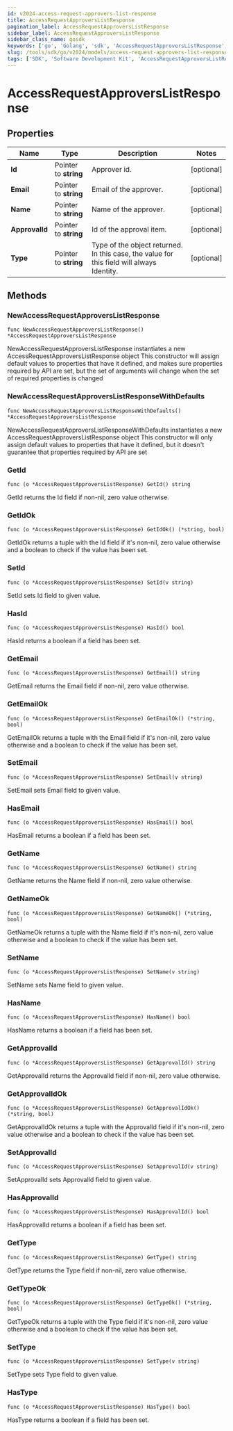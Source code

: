 ```yaml
---
id: v2024-access-request-approvers-list-response
title: AccessRequestApproversListResponse
pagination_label: AccessRequestApproversListResponse
sidebar_label: AccessRequestApproversListResponse
sidebar_class_name: gosdk
keywords: ['go', 'Golang', 'sdk', 'AccessRequestApproversListResponse', 'V2024AccessRequestApproversListResponse'] 
slug: /tools/sdk/go/v2024/models/access-request-approvers-list-response
tags: ['SDK', 'Software Development Kit', 'AccessRequestApproversListResponse', 'V2024AccessRequestApproversListResponse']
---
```


# AccessRequestApproversListResponse

## Properties

Name | Type | Description | Notes
------------ | ------------- | ------------- | -------------
**Id** | Pointer to **string** | Approver id. | [optional] 
**Email** | Pointer to **string** | Email of the approver. | [optional] 
**Name** | Pointer to **string** | Name of the approver. | [optional] 
**ApprovalId** | Pointer to **string** | Id of the approval item. | [optional] 
**Type** | Pointer to **string** | Type of the object returned. In this case, the value for this field will always Identity. | [optional] 

## Methods

### NewAccessRequestApproversListResponse

`func NewAccessRequestApproversListResponse() *AccessRequestApproversListResponse`

NewAccessRequestApproversListResponse instantiates a new AccessRequestApproversListResponse object
This constructor will assign default values to properties that have it defined,
and makes sure properties required by API are set, but the set of arguments
will change when the set of required properties is changed

### NewAccessRequestApproversListResponseWithDefaults

`func NewAccessRequestApproversListResponseWithDefaults() *AccessRequestApproversListResponse`

NewAccessRequestApproversListResponseWithDefaults instantiates a new AccessRequestApproversListResponse object
This constructor will only assign default values to properties that have it defined,
but it doesn't guarantee that properties required by API are set

### GetId

`func (o *AccessRequestApproversListResponse) GetId() string`

GetId returns the Id field if non-nil, zero value otherwise.

### GetIdOk

`func (o *AccessRequestApproversListResponse) GetIdOk() (*string, bool)`

GetIdOk returns a tuple with the Id field if it's non-nil, zero value otherwise
and a boolean to check if the value has been set.

### SetId

`func (o *AccessRequestApproversListResponse) SetId(v string)`

SetId sets Id field to given value.

### HasId

`func (o *AccessRequestApproversListResponse) HasId() bool`

HasId returns a boolean if a field has been set.

### GetEmail

`func (o *AccessRequestApproversListResponse) GetEmail() string`

GetEmail returns the Email field if non-nil, zero value otherwise.

### GetEmailOk

`func (o *AccessRequestApproversListResponse) GetEmailOk() (*string, bool)`

GetEmailOk returns a tuple with the Email field if it's non-nil, zero value otherwise
and a boolean to check if the value has been set.

### SetEmail

`func (o *AccessRequestApproversListResponse) SetEmail(v string)`

SetEmail sets Email field to given value.

### HasEmail

`func (o *AccessRequestApproversListResponse) HasEmail() bool`

HasEmail returns a boolean if a field has been set.

### GetName

`func (o *AccessRequestApproversListResponse) GetName() string`

GetName returns the Name field if non-nil, zero value otherwise.

### GetNameOk

`func (o *AccessRequestApproversListResponse) GetNameOk() (*string, bool)`

GetNameOk returns a tuple with the Name field if it's non-nil, zero value otherwise
and a boolean to check if the value has been set.

### SetName

`func (o *AccessRequestApproversListResponse) SetName(v string)`

SetName sets Name field to given value.

### HasName

`func (o *AccessRequestApproversListResponse) HasName() bool`

HasName returns a boolean if a field has been set.

### GetApprovalId

`func (o *AccessRequestApproversListResponse) GetApprovalId() string`

GetApprovalId returns the ApprovalId field if non-nil, zero value otherwise.

### GetApprovalIdOk

`func (o *AccessRequestApproversListResponse) GetApprovalIdOk() (*string, bool)`

GetApprovalIdOk returns a tuple with the ApprovalId field if it's non-nil, zero value otherwise
and a boolean to check if the value has been set.

### SetApprovalId

`func (o *AccessRequestApproversListResponse) SetApprovalId(v string)`

SetApprovalId sets ApprovalId field to given value.

### HasApprovalId

`func (o *AccessRequestApproversListResponse) HasApprovalId() bool`

HasApprovalId returns a boolean if a field has been set.

### GetType

`func (o *AccessRequestApproversListResponse) GetType() string`

GetType returns the Type field if non-nil, zero value otherwise.

### GetTypeOk

`func (o *AccessRequestApproversListResponse) GetTypeOk() (*string, bool)`

GetTypeOk returns a tuple with the Type field if it's non-nil, zero value otherwise
and a boolean to check if the value has been set.

### SetType

`func (o *AccessRequestApproversListResponse) SetType(v string)`

SetType sets Type field to given value.

### HasType

`func (o *AccessRequestApproversListResponse) HasType() bool`

HasType returns a boolean if a field has been set.


